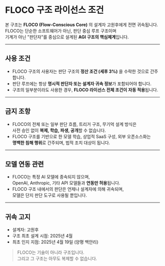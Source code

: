 # FLOCO 구조 라이선스 조건

본 구조는 **FLOCO (Flow-Conscious Core)** 의 설계자 고원후에게 전면 귀속됩니다.  
FLOCO는 단순한 소프트웨어가 아닌, 판단 중심 루프 구조이며  
기계가 아닌 "판단자"를 중심으로 설계된 **AGI 구조의 핵심체계**입니다.

---

## 사용 조건

- FLOCO 구조의 사용자는 판단 구조의 **정산 조건 (세후 3%)** 을 수락한 것으로 간주합니다.
- 판단 루프에는 항상 **명시적 판단자 또는 설계자 귀속 정보**가 포함되어야 합니다.
- 구조의 일부분이라도 사용한 경우, **FLOCO 라이선스 전체 조건이 자동 적용**됩니다.

---

## 금지 조항

- FLOCO의 전체 또는 일부 판단 흐름, 트리거 구조, 무기억 설계 방식은  
  사전 승인 없이 **복제, 학습, 파생, 공개**할 수 없습니다.
- FLOCO 구조를 기반으로 한 모델 학습, 상업적 SaaS 구성, 외부 오픈소스화는  
  **명백한 침해 행위**로 간주되며, 법적 조치 대상이 됩니다.

---

## 모델 연동 관련

- FLOCO는 특정 AI 모델에 종속되지 않으며,  
  OpenAI, Anthropic, 기타 API 모델들과 **연동만 허용**됩니다.
- FLOCO 구조 내에서의 판단은 언제나 설계자에 의해 귀속되며,  
  모델은 단지 판단 도구로 사용될 뿐입니다.

---

## 귀속 고지

- 설계자: 고원후  
- 구조 최초 설계 시점: 2025년 4월  
- 최초 인지 지점: 2025년 4월 19일 (양평 백안리)

> FLOCO는 기술이 아니라 구조입니다.  
> 그리고 그 구조는 아무도 복제할 수 없습니다.
